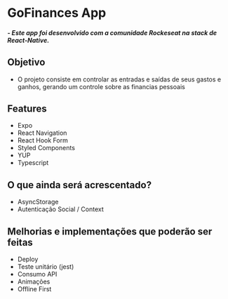 # GoFinances App

##### - Este app foi desenvolvido com a comunidade Rockeseat na stack de React-Native.

## Objetivo

- O projeto consiste em controlar as entradas e saídas de seus gastos e ganhos, gerando um controle sobre as financias pessoais

## Features
- Expo
- React Navigation
- React Hook Form
- Styled Components
- YUP
- Typescript

## O que ainda será acrescentado?
- AsyncStorage
- Autenticação Social / Context

## Melhorias e implementações que poderão ser feitas

- Deploy
- Teste unitário (jest)
- Consumo API
- Animações
- Offline First